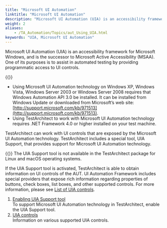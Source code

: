 ```yaml
--- 
title: "Microsoft UI Automation"
linktitle: "Microsoft UI Automation"
description: "Microsoft UI Automation (UIA) is an accessibility framework for Microsoft Windows, and is the successor to Microsoft Active Accessibility (MSAA). One of its purposes is to assist in automated testing by providing programmatic access to UI controls."
weight: 2
aliases: 
    - /TA_Automation/Topics/aut_Using_UIA.html
keywords: "UIA, Microsoft UI Automation"
---
```


Microsoft UI Automation \(UIA\) is an accessibility framework for Microsoft Windows, and is the successor to Microsoft Active Accessibility \(MSAA\). One of its purposes is to assist in automated testing by providing programmatic access to UI controls.

{{<note>}}

-   Using Microsoft UI Automation technology on Windows XP, Windows Vista, Windows Server 2003 or Windows Server 2008 requires that Windows Automation API 3.0 be installed. It can be installed from Windows Update or downloaded from Microsoft’s web site: [http://support.microsoft.com/kb/971513](http://support.microsoft.com/kb/971513).
-   Using TestArchitect to work with Microsoft UI Automation technology requires .NET Framework 4.0 or higher installed on your test machine.

TestArchitect can work with UI controls that are exposed by the Microsoft UI Automation technology. TestArchitect includes a special tool, UIA Support, that provides support for Microsoft UI Automation technology.

{{<restriction>}} The UIA Support tool is not available in the TestArchitect package for Linux and macOS operating systems.

If the UIA Support tool is activated, TestArchitect is able to obtain information on UI controls of the AUT. UI Automation Framework includes special providers that expose rich information regarding properties of buttons, check boxes, list boxes, and other supported controls. For more information, please see [List of UIA controls](/automation-guide/microsoft-ui-automation/uia-controls/).



1.  [Enabling UIA Support tool](/automation-guide/microsoft-ui-automation/enabling-uia-support-tool)  
To support Microsoft UI Automation technology in TestArchitect, enable the UIA Support tool.
2.  [UIA controls](/automation-guide/microsoft-ui-automation/uia-controls/)  
Information on various supported UIA controls.




